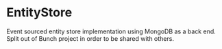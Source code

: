# EntityStore

Event sourced entity store implementation using MongoDB as a back end. Split out of Bunch project in order to be shared with others.